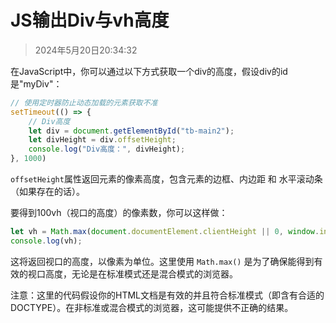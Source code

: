 # JS输出Div与vh高度

> 2024年5月20日20:34:32

在JavaScript中，你可以通过以下方式获取一个div的高度，假设div的id是"myDiv"：

```javascript
// 使用定时器防止动态加载的元素获取不准
setTimeout(() => {
    // Div高度
    let div = document.getElementById("tb-main2");
    let divHeight = div.offsetHeight;
    console.log("Div高度：", divHeight);
}, 1000)
```
`offsetHeight`属性返回元素的像素高度，包含元素的边框、内边距 和 水平滚动条（如果存在的话）。

要得到100vh（视口的高度）的像素数，你可以这样做：

```javascript
let vh = Math.max(document.documentElement.clientHeight || 0, window.innerHeight || 0)
console.log(vh);
```
这将返回视口的高度，以像素为单位。这里使用 `Math.max()` 是为了确保能得到有效的视口高度，无论是在标准模式还是混合模式的浏览器。

注意：这里的代码假设你的HTML文档是有效的并且符合标准模式（即含有合适的DOCTYPE）。在非标准或混合模式的浏览器，这可能提供不正确的结果。